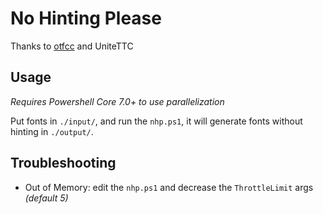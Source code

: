 # No Hinting Please

Thanks to [otfcc](https://github.com/caryll/otfcc) and UniteTTC

## Usage
*Requires Powershell Core 7.0+ to use parallelization*

Put fonts in `./input/`, and run the `nhp.ps1`, it will generate fonts without hinting in `./output/`.

## Troubleshooting
 - Out of Memory: edit the `nhp.ps1` and decrease the `ThrottleLimit` args *(default 5)*
